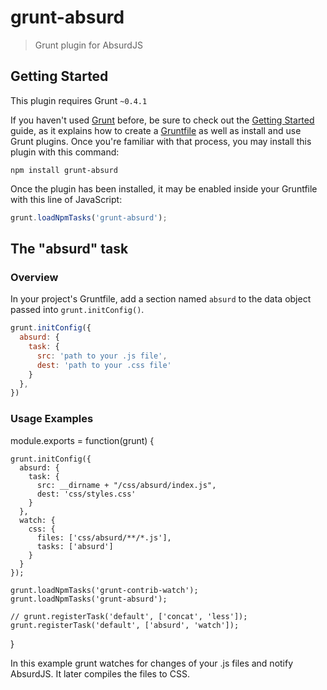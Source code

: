 # grunt-absurd

> Grunt plugin for AbsurdJS

## Getting Started
This plugin requires Grunt `~0.4.1`

If you haven't used [Grunt](http://gruntjs.com/) before, be sure to check out the [Getting Started](http://gruntjs.com/getting-started) guide, as it explains how to create a [Gruntfile](http://gruntjs.com/sample-gruntfile) as well as install and use Grunt plugins. Once you're familiar with that process, you may install this plugin with this command:

```shell
npm install grunt-absurd
```

Once the plugin has been installed, it may be enabled inside your Gruntfile with this line of JavaScript:

```js
grunt.loadNpmTasks('grunt-absurd');
```

## The "absurd" task

### Overview
In your project's Gruntfile, add a section named `absurd` to the data object passed into `grunt.initConfig()`.

```js
grunt.initConfig({
  absurd: {
    task: {
      src: 'path to your .js file',
      dest: 'path to your .css file'
    }
  },
})
```

### Usage Examples

  module.exports = function(grunt) {

    grunt.initConfig({
      absurd: {
        task: {
          src: __dirname + "/css/absurd/index.js",
          dest: 'css/styles.css'
        }
      },
      watch: {
        css: {
          files: ['css/absurd/**/*.js'],
          tasks: ['absurd']
        }
      }
    });

    grunt.loadNpmTasks('grunt-contrib-watch');
    grunt.loadNpmTasks('grunt-absurd');

    // grunt.registerTask('default', ['concat', 'less']);
    grunt.registerTask('default', ['absurd', 'watch']);

  }
  

In this example grunt watches for changes of your .js files and notify AbsurdJS. It later compiles the files to CSS. 
